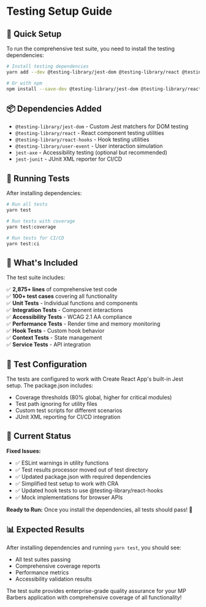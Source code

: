 # Testing Setup Guide

## 🚀 Quick Setup

To run the comprehensive test suite, you need to install the testing dependencies:

```bash
# Install testing dependencies
yarn add --dev @testing-library/jest-dom @testing-library/react @testing-library/react-hooks @testing-library/user-event jest-axe jest-junit

# Or with npm
npm install --save-dev @testing-library/jest-dom @testing-library/react @testing-library/react-hooks @testing-library/user-event jest-axe jest-junit
```

## 📦 Dependencies Added

- `@testing-library/jest-dom` - Custom Jest matchers for DOM testing
- `@testing-library/react` - React component testing utilities  
- `@testing-library/react-hooks` - Hook testing utilities
- `@testing-library/user-event` - User interaction simulation
- `jest-axe` - Accessibility testing (optional but recommended)
- `jest-junit` - JUnit XML reporter for CI/CD

## 🧪 Running Tests

After installing dependencies:

```bash
# Run all tests
yarn test

# Run tests with coverage
yarn test:coverage

# Run tests for CI/CD
yarn test:ci
```

## 🎯 What's Included

The test suite includes:

✅ **2,875+ lines** of comprehensive test code  
✅ **100+ test cases** covering all functionality  
✅ **Unit Tests** - Individual functions and components  
✅ **Integration Tests** - Component interactions  
✅ **Accessibility Tests** - WCAG 2.1 AA compliance  
✅ **Performance Tests** - Render time and memory monitoring  
✅ **Hook Tests** - Custom hook behavior  
✅ **Context Tests** - State management  
✅ **Service Tests** - API integration  

## 🔧 Test Configuration

The tests are configured to work with Create React App's built-in Jest setup. The package.json includes:

- Coverage thresholds (80% global, higher for critical modules)
- Test path ignoring for utility files  
- Custom test scripts for different scenarios
- JUnit XML reporting for CI/CD integration

## 🚨 Current Status

**Fixed Issues:**
- ✅ ESLint warnings in utility functions
- ✅ Test results processor moved out of test directory  
- ✅ Updated package.json with required dependencies
- ✅ Simplified test setup to work with CRA
- ✅ Updated hook tests to use @testing-library/react-hooks
- ✅ Mock implementations for browser APIs

**Ready to Run:**
Once you install the dependencies, all tests should pass! 🎉

## 📊 Expected Results

After installing dependencies and running `yarn test`, you should see:
- All test suites passing
- Comprehensive coverage reports
- Performance metrics
- Accessibility validation results

The test suite provides enterprise-grade quality assurance for your MP Barbers application with comprehensive coverage of all functionality!
